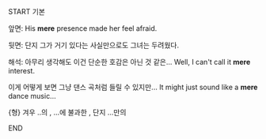 START
기본

앞면:
His **mere** presence made her feel afraid.


뒷면:
단지 그가 거기 있다는 사실만으로도 그녀는 두려웠다.


해석:
아무리 생각해도 이건 단순한 호감은 아닌 것 같은...
Well, I can't call it **mere** interest.

이게 어떻게 보면 그냥 댄스 곡처럼 들릴 수 있지만...
It might just sound like a **mere** dance music...

{형} 겨우 ..의 , ...에 불과한 , 단지 ...만의
<!--ID: 1742530629774-->
END
